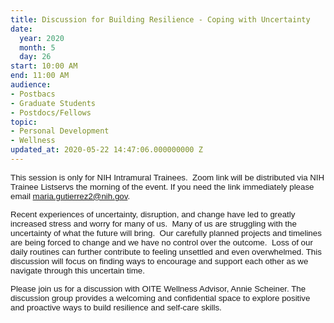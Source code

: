 ```yaml
---
title: Discussion for Building Resilience - Coping with Uncertainty
date:
  year: 2020
  month: 5
  day: 26
start: 10:00 AM
end: 11:00 AM
audience:
- Postbacs
- Graduate Students
- Postdocs/Fellows
topic:
- Personal Development
- Wellness
updated_at: 2020-05-22 14:47:06.000000000 Z
---
```

<span style="font-family: arial, helvetica, sans-serif; font-size:
10pt;">This session is only for NIH Intramural Trainees.  Zoom link will
be distributed via NIH Trainee Listservs the morning of the event. If
you need the link immediately please email
maria.gutierrez2@nih.gov.</span>

<span style="font-size: 10pt; font-family: arial, helvetica,
sans-serif;">Recent experiences of uncertainty, disruption, and change
have led to greatly increased stress and worry for many of us.  Many of
us are struggling with the uncertainty of what the future will bring. 
Our carefully planned projects and timelines are being forced to change
and we have no control over the outcome.  Loss of our daily routines can
further contribute to feeling unsettled and even overwhelmed. This
discussion will focus on finding ways to encourage and support each
other as we navigate through this uncertain time.</span>

<span style="font-size: 10pt; font-family: arial, helvetica,
sans-serif;">Please join us for a discussion with OITE Wellness Advisor,
Annie Scheiner. The discussion group provides a welcoming and
confidential space to explore positive and proactive ways to build
resilience and self-care skills.</span>
